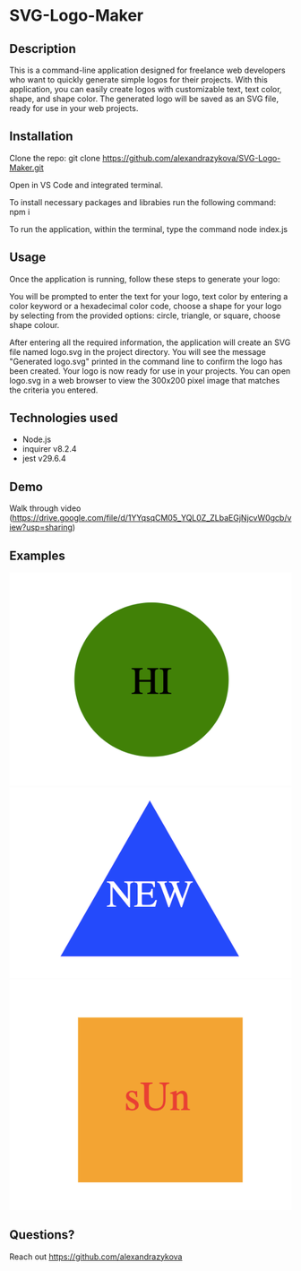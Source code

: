 # SVG-Logo-Maker

## Description

This is a command-line application designed for freelance web developers who want to quickly generate simple logos for their projects. With this application, you can easily create logos with customizable text, text color, shape, and shape color. The generated logo will be saved as an SVG file, ready for use in your web projects.

## Installation 

Clone the repo: git clone https://github.com/alexandrazykova/SVG-Logo-Maker.git

Open in VS Code and integrated terminal.

To install necessary packages and librabies run the following command: npm i

To run the application, within the terminal, type the command node index.js

## Usage

Once the application is running, follow these steps to generate your logo:

You will be prompted to enter the text for your logo, text color by entering a color keyword or a hexadecimal color code, choose a shape for your logo by selecting from the provided options: circle, triangle, or square, choose shape colour.

After entering all the required information, the application will create an SVG file named logo.svg in the project directory.
You will see the message "Generated logo.svg" printed in the command line to confirm the logo has been created.
Your logo is now ready for use in your projects. You can open logo.svg in a web browser to view the 300x200 pixel image that matches the criteria you entered.

## Technologies used

- Node.js 
- inquirer v8.2.4 
- jest v29.6.4

## Demo

Walk through video (https://drive.google.com/file/d/1YYqsqCM05_YQL0Z_ZLbaEGjNjcvW0gcb/view?usp=sharing) 
## Examples

![screenshot](examples/ex_logo.svg.png)
![screenshot](examples/ex2_logo.svg.png)
![screenshot](examples/ex3_logo.svg.png)

## Questions?

Reach out https://github.com/alexandrazykova
